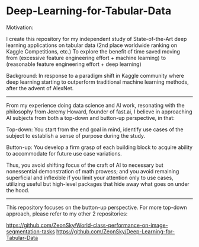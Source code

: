 # Deep-Learning-for-Tabular-Data

Motivation:  

I create this repository for my independent study of State-of-the-Art deep learning applications on tabular data (2nd place worldwide ranking on Kaggle Competitions, etc.) To explore the benefit of time saved moving from (excessive feature engineering effort + machine learning) to (reasonable feature engineering effort + deep learning)   

Background:  In response to a paradigm shift in Kaggle community where deep learning starting to outperform traditional machine learning methods, after the advent of AlexNet.  

---

From my experience doing data science and AI work, resonating with the philosophy from Jeremy Howard, founder of fast.ai, I believe in approaching AI subjects from both a top-down and button-up perspective, in that:

Top-down: You start from the end goal in mind, identify use cases of the subject to establish a sense of purpose during the study.

Button-up: You develop a firm grasp of each building block to acquire ability to accommodate for future use case variations.

Thus, you avoid shifting focus of the craft of AI to necessary but nonessential demonstration of math prowess; and you avoid remaining superficial and inflexible if you limit your attention only to use cases, utilizing useful but high-level packages that hide away what goes on under the hood.

---

This repository focuses on the button-up perspective. For more top-down approach, please refer to my other 2 repositories:

https://github.com/ZeonSky/World-class-performance-on-image-segmentation-tasks
https://github.com/ZeonSky/Deep-Learning-for-Tabular-Data
